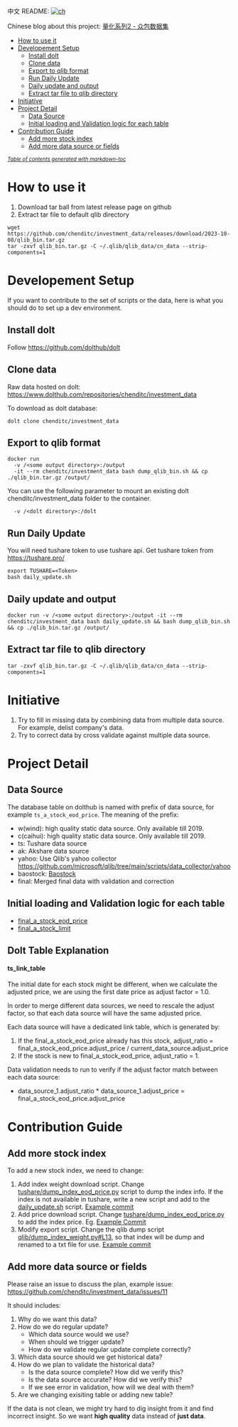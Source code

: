  
中文 README: [![ch](https://img.shields.io/badge/lang-ch-yellow.svg)](https://github.com/chenditc/investment_data/blob/master/docs/README-ch.md)

Chinese blog about this project: [量化系列2 - 众包数据集](https://mp.weixin.qq.com/s/Athd5hsiN_hIKKgxIiO_ow)

- [How to use it](#how-to-use-it)
- [Developement Setup](#developement-setup)
  - [Install dolt](#install-dolt)
  - [Clone data](#clone-data)
  - [Export to qlib format](#export-to-qlib-format)
  - [Run Daily Update](#run-daily-update)
  - [Daily update and output](#daily-update-and-output)
  - [Extract tar file to qlib directory](#extract-tar-file-to-qlib-directory)
- [Initiative](#initiative)
- [Project Detail](#project-detail)
  - [Data Source](#data-source)
  - [Initial loading and Validation logic for each table](#initial-loading-and-validation-logic-for-each-table)
- [Contribution Guide](#contribution-guide)
  - [Add more stock index](#add-more-stock-index)
  - [Add more data source or fields](#add-more-data-source-or-fields)

<small><i><a href='http://ecotrust-canada.github.io/markdown-toc/'>Table of contents generated with markdown-toc</a></i></small>


# How to use it
1. Download tar ball from latest release page on github
2. Extract tar file to default qlib directory
```
wget https://github.com/chenditc/investment_data/releases/download/2023-10-08/qlib_bin.tar.gz
tar -zxvf qlib_bin.tar.gz -C ~/.qlib/qlib_data/cn_data --strip-components=1
```

# Developement Setup
If you want to contribute to the set of scripts or the data, here is what you should do to set up a dev environment.

## Install dolt
Follow https://github.com/dolthub/dolt

## Clone data
Raw data hosted on dolt: https://www.dolthub.com/repositories/chenditc/investment_data

To download as dolt database:

`dolt clone chenditc/investment_data`

## Export to qlib format
```
docker run 
  -v /<some output directory>:/output
  -it --rm chenditc/investment_data bash dump_qlib_bin.sh && cp ./qlib_bin.tar.gz /output/
```

You can use the following parameter to mount an existing dolt chenditc/investment_data folder to the container.
```
  -v /<dolt directory>:/dolt 
```

## Run Daily Update
You will need tushare token to use tushare api. Get tushare token from https://tushare.pro/

```
export TUSHARE=<Token>
bash daily_update.sh
```

## Daily update and output
```
docker run -v /<some output directory>:/output -it --rm chenditc/investment_data bash daily_update.sh && bash dump_qlib_bin.sh && cp ./qlib_bin.tar.gz /output/
```

## Extract tar file to qlib directory
```
tar -zxvf qlib_bin.tar.gz -C ~/.qlib/qlib_data/cn_data --strip-components=1
```

# Initiative
1. Try to fill in missing data by combining data from multiple data source. For example, delist company's data.
2. Try to correct data by cross validate against multiple data source.

# Project Detail
## Data Source

The database table on dolthub is named with prefix of data source, for example `ts_a_stock_eod_price`. The meaning of the prefix:

- w(wind): high quality static data source. Only available till 2019.
- c(caihui): high quality static data source. Only available till 2019.
- ts: Tushare data source
- ak: Akshare data source
- yahoo: Use Qlib's yahoo collector https://github.com/microsoft/qlib/tree/main/scripts/data_collector/yahoo
- baostock: [Baostock ](http://baostock.com/)
- final: Merged final data with validation and correction

## Initial loading and Validation logic for each table
 - [final_a_stock_eod_price](docs/final_a_stock_eod_price.md)
 - [final_a_stock_limit](docs/final_a_stock_limit.md)

## Dolt Table Explanation
#### ts_link_table
The initial date for each stock might be different, when we calculate the adjusted price, we are using the first date price as adjust factor = 1.0.

In order to merge different data sources, we need to rescale the adjust factor, so that each data source will have the same adjusted price.

Each data source will have a dedicated link table, which is generated by:
1. If the final_a_stock_eod_price already has this stock, adjust_ratio = final_a_stock_eod_price.adjust_price / current_data_source.adjust_price
2. If the stock is new to final_a_stock_eod_price, adjust_ratio = 1.

Data validation needs to run to verify if the adjust factor match between each data source:
 - data_source_1.adjust_ratio * data_source_1.adjust_price = final_a_stock_eod_price.adjust_price 

# Contribution Guide
## Add more stock index
To add a new stock index, we need to change:
1. Add index weight download script. Change [tushare/dump_index_eod_price.py](https://github.com/chenditc/investment_data/blob/main/tushare/dump_index_weight.py#L15) script to dump the index info. If the index is not available in tushare, write a new script and add to the [daily_update.sh]([daily_update.sh](https://github.com/chenditc/investment_data/blob/main/daily_update.sh#L12)) script. [Example commit](https://github.com/chenditc/investment_data/commit/a906e4cb1b34d6a63a1b1eda80a4c734a3cd262f)
2. Add price download script. Change [tushare/dump_index_eod_price.py](https://github.com/chenditc/investment_data/blob/main/tushare/dump_index_eod_price.py) to add the index price. Eg. [Example Commit](https://github.com/chenditc/investment_data/commit/ae7e0066336fc57dd60d13b20ac456b5358ef91f)
3. Modify export script. Change the qlib dump script [qlib/dump_index_weight.py#L13](https://github.com/chenditc/investment_data/blob/main/qlib/dump_index_weight.py#L13), so that index will be dump and renamed to a txt file for use. [Example commit](https://github.com/chenditc/investment_data/commit/f41a11c263234587bc40491511ae1822cc509afb)

## Add more data source or fields
Please raise an issue to discuss the plan, example issue: https://github.com/chenditc/investment_data/issues/11

It should includes:
  1. Why do we want this data?
  2. How do we do regular update?
     - Which data source would we use?
     - When should we trigger update?
     - How do we validate regular update complete correctly?
  2. Which data source should we get historical data?
  3. How do we plan to validate the historical data?
     - Is the data source complete? How did we verify this?
     - Is the data source accurate? How did we verify this?
     - If we see error in validation, how will we deal with them?
  4. Are we changing exisiting table or adding new table? 



If the data is not clean, we might try hard to dig insight from it and find incorrect insight. So we want **high quality** data instead of **just data**.
